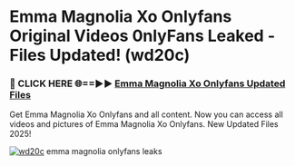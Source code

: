 # Emma Magnolia Xo Onlyfans Original Videos 0nlyFans Leaked - Files Updated! (wd20c)

<h3>🔴 CLICK HERE 🌐==►► <a href="https://tinyurl.com/ms9xzufz" rel="nofollow">Emma Magnolia Xo Onlyfans Updated Files</a></h3>

Get Emma Magnolia Xo Onlyfans and all content. Now you can access all videos and pictures of Emma Magnolia Xo Onlyfans. New Updated Files 2025!

[![wd20c](https://i.imgur.com/PQ7UWWw.gif)](https://tinyurl.com/ms9xzufz)
emma magnolia onlyfans leaks